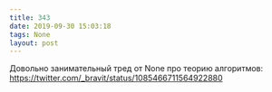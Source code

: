 ```yaml
---
title: 343
date: 2019-09-30 15:03:18
tags: None
layout: post
---
```


Довольно занимательный тред от None про теорию алгоритмов:
<https://twitter.com/_bravit/status/1085466711564922880>
